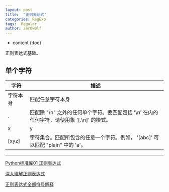 ```yaml
---
layout: post
title:  "正则表达式"
categories: RegExp
tags:  Regular
author: zer0w0lf
---
```


* content
{:toc}

正则表达式基础。

## 单个字符

| 字符     | 描述                                                                                      |
|----------|-------------------------------------------------------------------------------------------|
| 字符本身 | 匹配任意字符本身                                                                          |
| .        | 匹配除 "\n" 之外的任何单个字符。要匹配包括 '\n' 在内的任何字符，请使用象 '[.\n]' 的模式。 |
| x|y      | 匹配 x 或 y。例如，'z|food' 能匹配 "z" 或 "food"。'(z|f)ood' 则匹配 "zood" 或 "food"。    |
| [xyz]    | 字符集合。匹配所包含的任意一个字符。例如， '[abc]' 可以匹配 "plain" 中的 'a'。            |

***

[Python标准库01 正则表达式](http://www.cnblogs.com/vamei/archive/2012/08/31/2661870.html)

[深入理解正则表达式](http://www.cnblogs.com/China3S/archive/2013/11/30/3451971.html)

[正则表达式全部符号解释](http://www.cnblogs.com/yirlin/archive/2006/04/12/373222.html)

